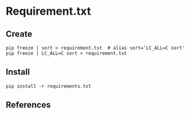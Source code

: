 # Requirement.txt

## Create

```shell
pip freeze | sort > requirement.txt  # alias sort='LC_ALL=C sort'
pip freeze | LC_ALL=C sort > requirement.txt
```

## Install

```shell
pip install -r requirements.txt
```

## References
